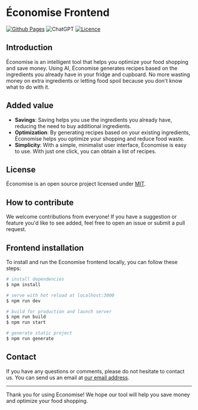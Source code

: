 # Économise  Frontend

[![Github Pages](https://img.shields.io/badge/github%20pages-121013?style=for-the-badge&logo=github&logoColor=white)](vachmara.github.io/economise/)
![ChatGPT](https://img.shields.io/badge/chatGPT-74aa9c?style=for-the-badge&logo=openai&logoColor=white)
[![Licence](https://img.shields.io/github/license/Ileriayo/markdown-badges?style=for-the-badge)](./LICENSE)

## Introduction

Économise is an intelligent tool that helps you optimize your food shopping and save money. Using AI, Économise generates recipes based on the ingredients you already have in your fridge and cupboard. No more wasting money on extra ingredients or letting food spoil because you don't know what to do with it. 

## Added value

- **Savings**: Saving helps you use the ingredients you already have, reducing the need to buy additional ingredients.
- **Optimization**: By generating recipes based on your existing ingredients, Économise helps you optimize your shopping and reduce food waste.
- **Simplicity**: With a simple, minimalist user interface, Économise is easy to use. With just one click, you can obtain a list of recipes.

## License

Économise is an open source project licensed under [MIT](LICENSE).

## How to contribute

We welcome contributions from everyone! If you have a suggestion or feature you'd like to see added, feel free to open an issue or submit a pull request.

## Frontend installation

To install and run the Economise frontend locally, you can follow these steps:

```bash
# install dependencies
$ npm install

# serve with hot reload at localhost:3000
$ npm run dev

# build for production and launch server
$ npm run build
$ npm run start

# generate static project
$ npm run generate
```

## Contact

If you have any questions or comments, please do not hesitate to contact us. You can send us an email at [our email address](mailto:valentinchmara@gmail.com).

---

Thank you for using Economise! We hope our tool will help you save money and optimize your food shopping.
